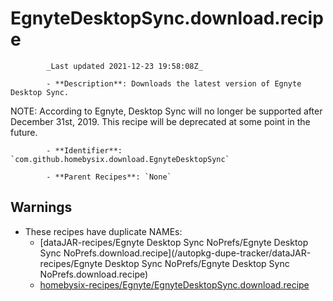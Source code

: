 # EgnyteDesktopSync.download.recipe

            _Last updated 2021-12-23 19:58:08Z_

            - **Description**: Downloads the latest version of Egnyte Desktop Sync.

NOTE: According to Egnyte, Desktop Sync will no longer be supported after December 31st, 2019. This recipe will be deprecated at some point in the future.

            - **Identifier**: `com.github.homebysix.download.EgnyteDesktopSync`

            - **Parent Recipes**: `None`

## Warnings

- These recipes have duplicate NAMEs:
    - [dataJAR-recipes/Egnyte Desktop Sync NoPrefs/Egnyte Desktop Sync NoPrefs.download.recipe](/autopkg-dupe-tracker/dataJAR-recipes/Egnyte Desktop Sync NoPrefs/Egnyte Desktop Sync NoPrefs.download.recipe)
    - [homebysix-recipes/Egnyte/EgnyteDesktopSync.download.recipe](/autopkg-dupe-tracker/homebysix-recipes/Egnyte/EgnyteDesktopSync.download.recipe)